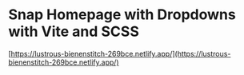# Snap Homepage with Dropdowns with Vite and SCSS

[https://lustrous-bienenstitch-269bce.netlify.app/](https://lustrous-bienenstitch-269bce.netlify.app/)
